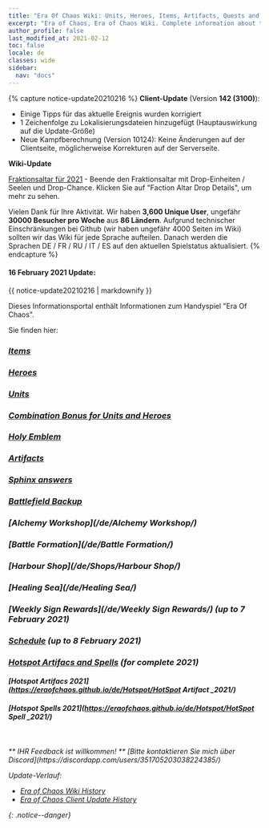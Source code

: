 ```yaml
---
title: "Era Of Chaos Wiki: Units, Heroes, Items, Artifacts, Quests and more"
excerpt: "Era of Chaos, Era of Chaos Wiki. Complete information about the Era Of Chaos: Units, Heroes, Items, Artifacts, Quests and more. Be strongest player with us. Information about future updates and events."
author_profile: false
last_modified_at: 2021-02-12
toc: false
locale: de
classes: wide
sidebar:
  nav: "docs"
---
```


{% capture notice-update20210216 %}
**Client-Update** (Version **142 (3100)**):

* Einige Tipps für das aktuelle Ereignis wurden korrigiert
* 1 Zeichenfolge zu Lokalisierungsdateien hinzugefügt (Hauptauswirkung auf die Update-Größe)
* Neue Kampfberechnung (Version 10124): Keine Änderungen auf der Clientseite, möglicherweise Korrekturen auf der Serverseite.

**Wiki-Update**

[Fraktionsaltar für 2021](https://eraofchaos.github.io/FactionAltar/) - Beende den Fraktionsaltar mit Drop-Einheiten / Seelen und Drop-Chance. Klicken Sie auf "Faction Altar Drop Details", um mehr zu sehen.

Vielen Dank für Ihre Aktivität. Wir haben **3,600 Unique User**, ungefähr **30000 Besucher pro Woche** aus **86 Ländern**.
Aufgrund technischer Einschränkungen bei Github (wir haben ungefähr 4000 Seiten im Wiki) sollten wir das Wiki für jede Sprache aufteilen. Danach werden die Sprachen DE / FR / RU / IT / ES auf den aktuellen Spielstatus aktualisiert.
{% endcapture %}

<div class="notice--danger">
  <h4 class="no_toc">16 February 2021 Update:</h4>
  {{ notice-update20210216 | markdownify }}
</div>

Dieses Informationsportal enthält Informationen zum Handyspiel "Era Of Chaos".

Sie finden hier:
### <i class="fas fa-gavel"/> [Items](/de/Items/)
### <i class="fas fa-chess-king"/>  [Heroes](/de/heroes/) 
### <i class="fab fa-optin-monster"/>  [Units](/de/units/)
### <i class="fas fa-fist-raised"/> [Combination Bonus for Units and Heroes](https://eraofchaos.github.io/de/combination/)
### <i class="fas fa-atom"/>  [Holy Emblem](/de/Emblem/)
### <i class="fas fa-hand-sparkles"/>  [Artifacts](/de/artifacts/)

### <i class="fas fa-question-circle"/>  [Sphinx answers](/de/sphinx/)

### <i class="fas fa-hat-cowboy-side"/>  [Battlefield Backup](https://eraofchaos.github.io/de/Backup/)
### <i class="fas fa-place-of-worship"/>  [Alchemy Workshop](/de/Alchemy Workshop/)
### <i class="fab fa-battle-net"/> [Battle Formation](/de/Battle Formation/)
### <i class="fas fa-store-alt"/>  [Harbour Shop](/de/Shops/Harbour Shop/)
### <i class="fas fa-water"/>  [Healing Sea](/de/Healing Sea/)

### <i class="fas fa-business-time"/>  [Weekly Sign Rewards](/de/Weekly Sign Rewards/) (up to 7 February 2021)
### <i class="fas fa-calendar-alt"/>  [Schedule](/de/Schedule/) (up to 8 February 2021)
### <i class="fas fa-calendar-day"/> [Hotspot Artifacs and Spells](https://eraofchaos.github.io/de/Hotspot/) (for complete 2021)
#### <i class="fas fa-calendar-day"/> [Hotspot Artifacs 2021](https://eraofchaos.github.io/de/Hotspot/HotSpot Artifact _2021/)
#### <i class="fas fa-calendar-day"/> [Hotspot Spells 2021](https://eraofchaos.github.io/de/Hotspot/HotSpot Spell _2021/)

<br/>
<br/>
** IHR Feedback ist willkommen! **
[Bitte kontaktieren Sie mich über Discord](https://discordapp.com/users/351705203038224385/)




Update-Verlauf:

* [Era of Chaos Wiki History](/Era_Of_Chaos_Wiki_History.html)  
* [Era of Chaos Client Update History](/Era_Of_Chaos_Client_Update_History.html)

{: .notice--danger}

